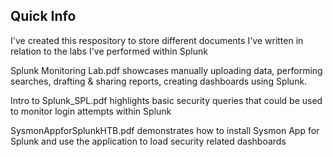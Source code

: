 ## Quick Info

I've created this respository to store different documents I've written in relation to the labs I've performed within Splunk

Splunk Monitoring Lab.pdf showcases manually uploading data, performing searches, drafting & sharing reports, creating dashboards using Splunk.

Intro to Splunk_SPL.pdf highlights basic security queries that could be used to monitor login attempts within Splunk

SysmonAppforSplunkHTB.pdf demonstrates how to install Sysmon App for Splunk and use the application to load security related dashboards
